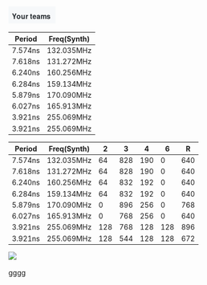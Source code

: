 ![Image of Yaktocat](https://github.com/mpourmpoulis/test2/blob/master/test.png)

Period | Freq(Synth)
-------|-----------
7.574ns | 132.035MHz
7.618ns | 131.272MHz
6.240ns | 160.256MHz
6.284ns | 159.134MHz
5.879ns | 170.090MHz
6.027ns | 165.913MHz
3.921ns | 255.069MHz
3.921ns | 255.069MHz


Period | Freq(Synth) | 2 | 3 | 4 | 6 | R 
-------|-------------|---|---|---|---|---
7.574ns|132.035MHz|64|828|190|0|640
7.618ns|131.272MHz|64|828|190|0|640
6.240ns|160.256MHz|64|832|192|0|640
6.284ns|159.134MHz|64|832|192|0|640
5.879ns|170.090MHz|0|896|256|0|768
6.027ns|165.913MHz|0|768|256|0|640
3.921ns|255.069MHz|128|768|128|128|896
3.921ns|255.069MHz|128|544|128|128|672


![](https://github.com/mpourmpoulis/PythonVoiceCodingPlugin/blob/master/doc/gif/d2.gif)



gggg
